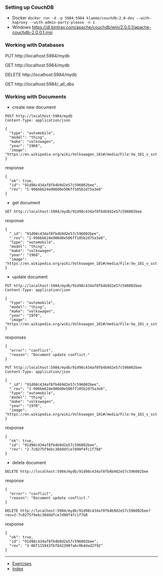 ### Setting up CouchDB

- Docker `docker run -d -p 5984:5984 klaemo/couchdb:2.0-dev --with-haproxy --with-admin-party-please -n 1`
- Windows https://dl.bintray.com/apache/couchdb/win/2.0.0.1/apache-couchdb-2.0.0.1.msi

### Working with Databases

PUT http://localhost:5984/mydb

GET http://localhost:5984/mydb

DELETE http://localhost:5984/mydb

GET http://localhost:5984/_all_dbs

### Working with Documents

* create new document

```
POST http://localhost:5984/mydb
Content-Type: application/json

{
  "type": "automobile",
  "model": "thing",
  "make": "volkswagen",
  "year": "1968",
  "image": "https://en.wikipedia.org/wiki/Volkswagen_181#/media/File:Vw_181_v_sst.jpg"
}
```

response

```
{
  "ok": true,
  "id": "91d98c434af8fb4b9d2e57c596002bee",
  "rev": "1-996bb624e900d0e506ff105b2d75a3e0"
}
```


* get document

```
GET http://localhost:5984/mydb/91d98c434af8fb4b9d2e57c596002bee
```

response

```
{
  "_id": "91d98c434af8fb4b9d2e57c596002bee",
  "_rev": "1-996bb624e900d0e506ff105b2d75a3e0",
  "type": "automobile",
  "model": "thing",
  "make": "volkswagen",
  "year": "1968",
  "image": "https://en.wikipedia.org/wiki/Volkswagen_181#/media/File:Vw_181_v_sst.jpg"
}
```

* update document

```
PUT http://localhost:5984/mydb/91d98c434af8fb4b9d2e57c596002bee
Content-Type: application/json

{
  "type": "automobile",
  "model": "thing",
  "make": "volkswagen",
  "year": "1970",
  "image": "https://en.wikipedia.org/wiki/Volkswagen_181#/media/File:Vw_181_v_sst.jpg"
}
```

responses

```
{
  "error": "conflict",
  "reason": "Document update conflict."
}
```

```
PUT http://localhost:5984/mydb/91d98c434af8fb4b9d2e57c596002bee
Content-Type: application/json

{
  "_id": "91d98c434af8fb4b9d2e57c596002bee",
  "_rev": "1-996bb624e900d0e506ff105b2d75a3e0",
  "type": "automobile",
  "model": "thing",
  "make": "volkswagen",
  "year": "1970",
  "image": "https://en.wikipedia.org/wiki/Volkswagen_181#/media/File:Vw_181_v_sst.jpg"
}
```

response

```
{
  "ok": true,
  "id": "91d98c434af8fb4b9d2e57c596002bee",
  "rev": "2-7c0275f9ebc38dddfce7d90f4fc1f7b8"
}
```

* delete document

```
DELETE http://localhost:5984/mydb/91d98c434af8fb4b9d2e57c596002bee
```

response

```
{
  "error": "conflict",
  "reason": "Document update conflict."
}
```

```
DELETE http://localhost:5984/mydb/91d98c434af8fb4b9d2e57c596002bee?rev=2-7c0275f9ebc38dddfce7d90f4fc1f7b8
```

response

```
{
  "ok": true,
  "id": "91d98c434af8fb4b9d2e57c596002bee",
  "rev": "3-08f115943fbf842390fa6c0bddad2f92"
}
```


---

* [Exercises](exercises)
* [Index](../)

